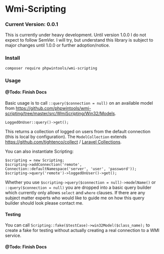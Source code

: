 # Wmi-Scripting
### Current Version: 0.0.1

This is currently under heavy development. Until version 1.0.0 I do not expect to follow SemVer.
I will try, but understand this library is subject to major changes until 1.0.0 or further adoption/notice.

### Install

`composer require phpwintools/wmi-scripting`

### Usage

#### @Todo: Finish Docs

Basic usage is to call `::query($connection = null)` on an available model from
https://github.com/phpwintools/wmi-scripting/tree/master/src/WmiScripting/Win32/Models.

    LoggedOnUser::query()->get();

This returns a collection of logged on users from the default connection (this is local by configuration).
The `ModelCollection` extends https://github.com/tightenco/collect / [Laravel Collections](https://laravel.com/docs/5.8/collections).

You can also instantiate Scripting:

    $scripting = new Scripting;
    $scripting->addConnection('remote', Connection::defaultNamespace('server', 'user', 'password'));
    $scripting->query('remote')->loggedOnUser()->get();

Whether you use `$scripting->query($connection = null)->modelName()` or `::query($connection = null)` you are dropped into a basic query
builder which currently only allows `select` and `where` clauses. If there are any subject matter experts who would like
to guide me on how this query builder should look please contact me.

#### Testing

You can call `Scripting::fake($testCase)->win32Model($class_name);` to create a fake for testing without
actually creating a real connection to a WMI service.

#### @Todo: Finish Docs
